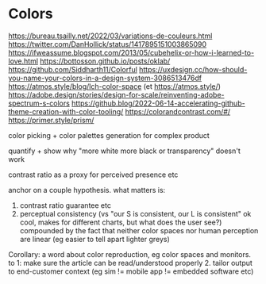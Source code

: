 # Colors

<https://bureau.tsailly.net/2022/03/variations-de-couleurs.html>
<https://twitter.com/DanHollick/status/1417895151003865090>
<https://ifweassume.blogspot.com/2013/05/cubehelix-or-how-i-learned-to-love.html>
<https://bottosson.github.io/posts/oklab/>
<https://github.com/Siddharth11/Colorful>
<https://uxdesign.cc/how-should-you-name-your-colors-in-a-design-system-3086513476df>
<https://atmos.style/blog/lch-color-space> (et <https://atmos.style/>)
<https://adobe.design/stories/design-for-scale/reinventing-adobe-spectrum-s-colors>
<https://github.blog/2022-06-14-accelerating-github-theme-creation-with-color-tooling/>
<https://colorandcontrast.com/#/>
<https://primer.style/prism/>

color picking + color palettes generation for complex product

quantify + show why "more white more black or transparency" doesn't work

contrast ratio as a proxy for perceived presence etc

anchor on a couple hypothesis. what matters is:

1. contrast ratio guarantee etc
2. perceptual consistency (vs "our S is consistent, our L is consistent" ok cool, makes for different charts, but what does the user see?) compounded by the fact that neither color spaces nor human perception are linear (eg easier to tell apart lighter greys)

Corollary: a word about color reproduction, eg color spaces and monitors. to 1: make sure the article can be read/understood properly 2. tailor output to end-customer context (eg sim != mobile app != embedded software etc)

